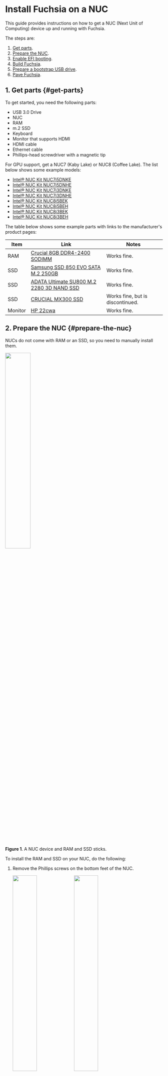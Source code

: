 # Install Fuchsia on a NUC

This guide provides instructions on how to get a
NUC (Next Unit of Computing) device up and running with Fuchsia.

The steps are:

1. [Get parts](#get-parts).
1. [Prepare the NUC](#prepare-the-nuc).
1. [Enable EFI booting](#enable-efi-booting).
1. [Build Fuchsia](#build-fuchsia).
1. [Prepare a bootstrap USB drive](#prepare-usb).
1. [Pave Fuchsia](#pave-fuchsia).

## 1. Get parts {#get-parts}

To get started, you need the following parts:

*  USB 3.0 Drive
*  NUC
*  RAM
*  m.2 SSD
*  Keyboard
*  Monitor that supports HDMI
*  HDMI cable
*  Ethernet cable
*  Phillips-head screwdriver with a magnetic tip

For GPU support, get a NUC7 (Kaby Lake) or NUC8 (Coffee Lake). The list below shows some example models:

 * [Intel® NUC Kit NUC7i5DNKE](https://ark.intel.com/content/www/us/en/ark/products/122486/intel-nuc-kit-nuc7i5dnke.html)
 * [Intel® NUC Kit NUC7i5DNHE](https://ark.intel.com/content/www/us/en/ark/products/122488/intel-nuc-kit-nuc7i5dnhe.html)
 * [Intel® NUC Kit NUC7i3DNKE](https://ark.intel.com/content/www/us/en/ark/products/122495/intel-nuc-kit-nuc7i3dnke.html)
 * [Intel® NUC Kit NUC7i3DNHE](https://ark.intel.com/content/www/us/en/ark/products/122498/intel-nuc-kit-nuc7i3dnhe.html)
 * [Intel® NUC Kit NUC8i5BEK](https://ark.intel.com/content/www/us/en/ark/products/126147/intel-nuc-kit-nuc8i5bek.html)
 * [Intel® NUC Kit NUC8i5BEH](https://ark.intel.com/content/www/us/en/ark/products/126148/intel-nuc-kit-nuc8i5beh.html)
 * [Intel® NUC Kit NUC8i3BEK](https://ark.intel.com/content/www/us/en/ark/products/126149/intel-nuc-kit-nuc8i3bek.html)
 * [Intel® NUC Kit NUC8i3BEH](https://ark.intel.com/content/www/us/en/ark/products/126150/intel-nuc-kit-nuc8i3beh.html)

The table below shows some example parts with links to the manufacturer's product pages:

| Item | Link | Notes |
| ---- | ---- | ------ |
| RAM | [Crucial 8GB DDR4-2400 SODIMM](https://www.crucial.com/memory/ddr4/ct8g4sfs824a) | Works fine. |
| SSD | [Samsung SSD 850 EVO SATA M.2 250GB](https://www.samsung.com/us/computing/memory-storage/solid-state-drives/ssd-850-evo-m-2-250gb-mz-n5e250bw/) | Works fine. |
| SSD | [ADATA Ultimate SU800 M.2 2280 3D NAND SSD](https://www.adata.com/upload/downloadfile/Datasheet_SU800%20M.2%202280_EN_202003.pdf) | Works fine. |
| SSD | [CRUCIAL MX300 SSD](https://www.crucial.com/products/ssd/mx300-ssd) | Works fine, but is discontinued. |
| Monitor | [HP 22cwa](https://support.hp.com/au-en/document/c04837546) | Works fine. |

## 2. Prepare the NUC {#prepare-the-nuc}

NUCs do not come with RAM or an SSD, so you need to manually install them.

<img width="40%" src="/docs/images/developing_on_nuc/parts.jpg"/>

**Figure 1**. A NUC device and RAM and SSD sticks.

To install the RAM and SSD on your NUC, do the following:

1. Remove the Phillips screws on the bottom feet of the NUC.

   <img width="40%" src="/docs/images/developing_on_nuc/nuc_bottom.jpg"/>
   <img width="40%" src="/docs/images/developing_on_nuc/nuc_inside.jpg"/>
1. Install the RAM.
1. Remove the Phillips screws that would hold the SSD in place (a Phillips
   screwdriver with a magnetic tip is useful here).
1. Install the SSD.
1. Mount the SSD in place using the screws from Step 3.

   <img width="40%" src="/docs/images/developing_on_nuc/parts_installed.jpg"/>
1. Put the bottom feet and screws back in.
1. Plug power, ethernet cable, HDMI, and keyboard into the NUC.
1. Plug the other end of the ethernet cable into your workstation
   (or the router or switch connected to the workstation).

## 3. Enable EFI booting {#enable-efi-booting}

To enable EFI (Extensible Firmware Interface) booting on your NUC,
do the following:

1. Reboot your NUC.
1. To enter BIOS, press `F2` while booting.
1. In the **Boot Order** window on the left, click the **Legacy** tab.
1. Uncheck **Legacy Boot**.

   <img width="40%" src="/docs/images/developing_on_nuc/bios.jpg"/>
1. Click the **Advanced** button.
1. Confirm the following boot configuration:
    * Select the **Boot Priority** tab.
       * Check **UEFI Boot**.
       * Set **USB** the first entry in the boot order.
    * Select the **Boot configuration** tab.
       * Check **Boot Network Devices Last**.
       * Check **Unlimited Network Boot Attempts**.
       * Check **USB boot devices**.
       * Set **Network boot** to **UEFI PXE & iSCSI**.
1. Select the **Secure Boot** tab and uncheck **Secure Boot**.
1. To save the changes and exit BIOS, press `F10`.

Note: Network booting only works with the NUC's *built-in* ethernet; netbooting via
USB-ethernet dongle is not supported.

If you want to remotely manage the device, see
[Remote management for NUC][remote-management-for-nuc].

## 4. Build Fuchsia {#build-fuchsia}

To build a Fuchsia system image for your NUC, follow the
[Get started with Fuchsia][get-started-with-fuchsia] guide.

When running `fx set`, make sure to use the `x64` board configuration
(for example, `fx set workstation.x64`).

## 5. Prepare a bootstrap USB drive {#prepare-usb}

Before installing Fuchsia to a device, you need to prepare a bootable USB drive.
On a NUC, Fuchsia boots via a chain of bootloaders. The instructions below creates
a USB drive containing the first two steps in the chain: [Gigaboot][gigaboot] and
[Zedboot][glossary.zedboot].

Gigaboot is a UEFI boot shim with some limited functionality, including
[netbooting][netbooting] and flashing. By default, Gigaboot chains into Zedboot,
which is a bootloader built on top of Zircon. Zedboot then either boots into Fuchsia
or allows you to pave your device. To set up a NUC for the first time, you need to
boot into Zedboot and pave Fuchsia to your device's storage.

To prepare a bootable USB drive, do the following:

1. Plug your USB key into your build workstation.
1. Identify the path to your USB key:

   ```posix-terminl
   fx list-usb-disks
   ```

1. Create a Zedboot USB drive:

   ```posix-terminal
   fx mkzedboot /path/to/usb/disk
   ```

For more information on preparing a bootable USB drive, see
[Prepare a USB flash drive to be a bootable disk][usb-setup].

## 6. Pave Fuchsia {#pave-fuchsia}

To pave Fuchsia on your NUC, do the following:

1. Plug the Zedboot USB key into the NUC and boot it.
1. When Zedboot is started, press `Alt` + `F3` to switch to a command-line prompt.

   Note: If you cannot press `Alt`+`F3` because the keyboard on the NUC is not
   working, see
   [Keyboard not working after Zedboot](#keyboard-not-working-after-zedboot)
   in Troubleshoot.

1. On the NUC, view the HDD or SSD's block device path:

   ```
   lsblk
   ```

   Take note of the block device path (for example, the path might look like
   `/dev/sys/platform/pci/00:17.0/ahci/sata0/block`).

1. On the NUC, clear and initialize the partition tables on the NUC:

   ```
   install-disk-image init-partition-tables --block-device <BLOCK_DEVICE_PATH>
   ```

   Use the block device path from Step 3.

1. On your workstation, install Fuchsia on the NUC:

   ```posix-terminal
   fx pave
   ```

1. After paving is completed, disconnect the USB key.

Fuchsia is now installed on your NUC. When you reboot the machine, it will load Gigaboot,
Zedboot, and Fuchsia all from your device's storage. You don't need the USB drive anymore.
If you need to pave a new version of Fuchsia, you can run `fx reboot -r` on your
workstation, which reboots the NUC into Zedboot.

## Troubleshoot

### Keyboard not working after Zedboot {#keyboard-not-working-after-zedboot}

In the [Pave Fuchsia](#pave-fuchsia) section, after plugging the Zedboot USB
key into the NUC, if you notice that the keyboard on the NUC is not working,
then skip Step 2 through 4 and perform the following workaround instead:

1. On your workstation, try to install Fuchsia on the NUC:

   ```posix-terminal
   fx pave
   ```

   This command may fail due to the partition tables issue on the NUC.

1. View the kernel logs:

   ```posix-terminal
   fx klog
   ```

   In the logs, look for an error message similar to the following:

   ```none {:.devsite-disable-click-to-copy}
   Unable to find a valid GPT on this device with the expected partitions. Please run *one* of the following command(s):
   fx init-partition-tables /dev/sys/platform/pci/00:17.0/ahci/sata0/block
   ```
1. To initialize the partition tables on the NUC, run the suggested command
   in the logs, for example:

   ```none {:.devsite-disable-click-to-copy}
   fx init-partition-tables /dev/sys/platform/pci/00:17.0/ahci/sata0/block
   ```

1. Now, to install Fuchsia on the NUC, run the following command again:

   ```posix-terminal
   fx pave
   ```

### Paving or netbooting not working after Zedboot {#paving-not-working-after-zedboot}

In the [Pave Fuchsia](#pave-fuchsia) section, after issuing an `fx pave`
command, if paving does not complete, make sure the Ethernet cable used
is connected to the Ethernet port of the NUC directly and not using an
Ethernet to USB adapter connected to a USB port in the NUC. Even though
Ethernet to USB adapters work after Fuchsia has been paved (for instance
when doing `fx ota`), they do not work with Zedboot.

<!-- Reference links -->

[remote-management-for-nuc]: nuc-remote-management.md
[get-started-with-fuchsia]: /docs/get-started/README.md
[gigaboot]: /src/firmware/gigaboot
[glossary.zedboot]: /docs/glossary/README.md#zedboot
[netbooting]: /docs/development/kernel/getting_started.md#network-booting
[usb-setup]: /docs/development/hardware/usb_setup.md
